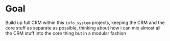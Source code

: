 
# Goal

Build up full CRM within this `info_system` projects, keeping the CRM and the
core stuff as separate as possible, thinking about how i can mix almost all the
CRM stuff into the core thing but in a modular fashion


